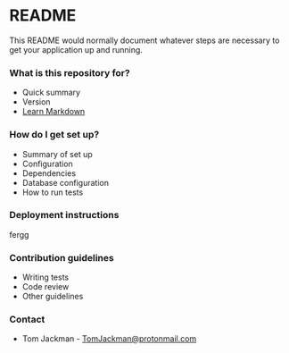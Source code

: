 # README #

This README would normally document whatever steps are necessary to get your application up and running.

### What is this repository for? ###

* Quick summary
* Version
* [Learn Markdown](https://bitbucket.org/tutorials/markdowndemo)

### How do I get set up? ###

* Summary of set up
* Configuration
* Dependencies
* Database configuration
* How to run tests
 
### Deployment instructions ###
fergg

### Contribution guidelines ###

* Writing tests
* Code review
* Other guidelines

### Contact ###

* Tom Jackman - TomJackman@protonmail.com
